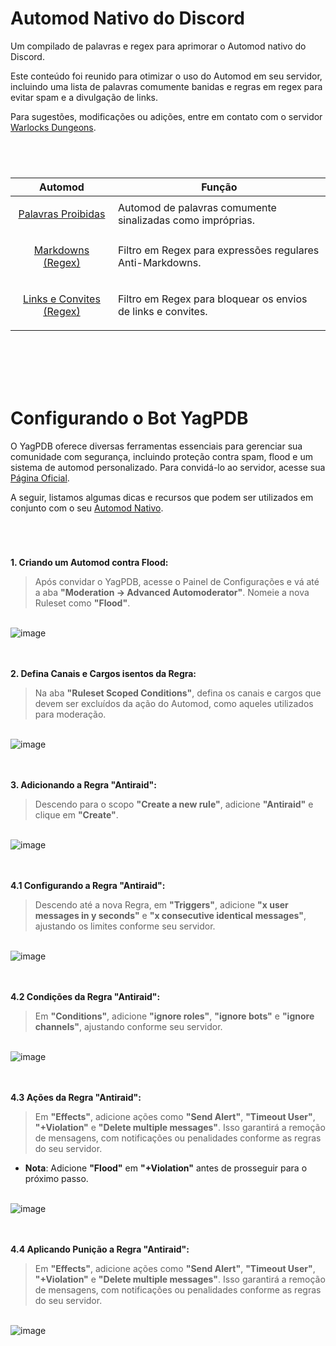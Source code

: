 <a id="automod"></a>
# Automod Nativo do Discord 
Um compilado de palavras e regex para aprimorar o Automod nativo do Discord.

Este conteúdo foi reunido para otimizar o uso do Automod em seu servidor, incluindo uma lista de palavras comumente banidas e regras em regex para evitar spam e a divulgação de links. 

Para sugestões, modificações ou adições, entre em contato com o servidor [Warlocks Dungeons](https://discord.gg/wrJ6aVfDs9).

# 	
<br>

| Automod                     | Função                                                       |
|-----------------------------|-------------------------------------------------------------|
| <p align="center">[Palavras Proibidas](palavras_banidas)</p> | Automod de palavras comumente sinalizadas como impróprias. |
| <p align="center">[Markdowns (Regex)](regex_markdowns)</p> | Filtro em Regex para expressões regulares Anti-Markdowns.  |
| <p align="center">[Links e Convites (Regex)](regex_spam_links)</p> | Filtro em Regex para bloquear os envios de links e convites.  |

<br><br><br><br>
<a id="yagpdb"></a>
# Configurando o Bot YagPDB
O YagPDB oferece diversas ferramentas essenciais para gerenciar sua comunidade com segurança, incluindo proteção contra spam, flood e um sistema de automod personalizado. Para convidá-lo ao servidor, acesse sua [Página Oficial](https://yagpdb.xyz).

A seguir, listamos algumas dicas e recursos que podem ser utilizados em conjunto com o seu [Automod Nativo](#automod).  

# 	
<br>

**1. Criando um Automod contra Flood:**
> Após convidar o YagPDB, acesse o Painel de Configurações e vá até a aba **"Moderation → Advanced Automoderator"**. Nomeie a nova Ruleset como **"Flood"**.

<br>![image](https://github.com/user-attachments/assets/90f68a77-c50a-408f-a0ce-4add7d9d8988)
<br><br><br>

**2. Defina Canais e Cargos isentos da Regra:**
> Na aba **"Ruleset Scoped Conditions"**, defina os canais e cargos que devem ser excluídos da ação do Automod, como aqueles utilizados para moderação.

<br>![image](https://github.com/user-attachments/assets/51bf497d-4152-4ff4-bc33-5c11135e7691)
<br><br><br>

**3. Adicionando a Regra "Antiraid":**
> Descendo para o scopo **"Create a new rule"**, adicione **"Antiraid"** e clique em **"Create"**.

<br>![image](https://github.com/user-attachments/assets/d959abc4-462f-4626-8bf4-f5ee054b9bfe)
<br><br><br>


**4.1 Configurando a Regra "Antiraid":**
> Descendo até a nova Regra, em **"Triggers"**, adicione **"x user messages in y seconds"** e **"x consecutive identical messages"**, ajustando os limites conforme seu servidor.

<br>![image](https://github.com/user-attachments/assets/92c27cd8-ef3b-473f-b7e0-1008ec88ce65)
<br><br><br>

**4.2 Condições da Regra "Antiraid":**
> Em **"Conditions"**, adicione **"ignore roles"**, **"ignore bots"** e **"ignore channels"**, ajustando conforme seu servidor.

<br>![image](https://github.com/user-attachments/assets/e89d1536-8c2e-425f-b41d-20d2e4707de6)
<br><br><br>

**4.3 Ações da Regra "Antiraid":**
> Em **"Effects"**, adicione ações como **"Send Alert"**, **"Timeout User"**, **"+Violation"** e **"Delete multiple messages"**. Isso garantirá a remoção de mensagens, com notificações ou penalidades conforme as regras do seu servidor.
- **Nota**: Adicione **"Flood"** em **"+Violation"** antes de prosseguir para o próximo passo.

<br>![image](https://github.com/user-attachments/assets/54459402-5d5b-432f-b4d5-35b98ab01821)
<br><br><br>

**4.4 Aplicando Punição a Regra "Antiraid":**
> Em **"Effects"**, adicione ações como **"Send Alert"**, **"Timeout User"**, **"+Violation"** e **"Delete multiple messages"**. Isso garantirá a remoção de mensagens, com notificações ou penalidades conforme as regras do seu servidor.

<br>![image](https://github.com/user-attachments/assets/9abb6cc7-f443-4cf3-b05c-f1dd6e97c55e)
<br><br><br>
